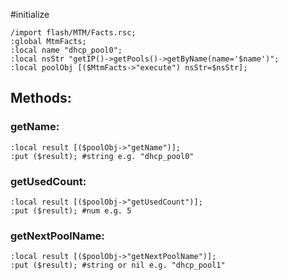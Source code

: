 #initialize

```
/import flash/MTM/Facts.rsc;
:global MtmFacts;
:local name "dhcp_pool0";
:local nsStr "getIP()->getPools()->getByName(name='$name')";
:local poolObj [($MtmFacts->"execute") nsStr=$nsStr];
```

## Methods:

### getName:

```
:local result [($poolObj->"getName")];
:put ($result); #string e.g. "dhcp_pool0"
```

### getUsedCount:

```
:local result [($poolObj->"getUsedCount")];
:put ($result); #num e.g. 5
```

### getNextPoolName:

```
:local result [($poolObj->"getNextPoolName")];
:put ($result); #string or nil e.g. "dhcp_pool1"
```
